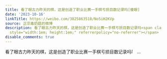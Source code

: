 ```yaml
---
title: 看了眼古力昨天的棋，这是创造了职业比赛一手棋亏损目数记录吗[傻眼]
date: '2023-10-16'
linkTitle: https://weibo.com/3825863518/No5iH2KVp
source: 正宗毒奶菇的微博
description: 看了眼古力昨天的棋，这是创造了职业比赛一手棋亏损目数记录吗<span class="url-icon"><img alt="[傻眼]" src="https://h5.sinaimg.cn/m/emoticon/icon/default/d_shayan-4e8000eba9.png"
  style="width:1em; height:1em;" referrerpolicy="no-referrer"></span>  ...
disable_comments: true
---
```

看了眼古力昨天的棋，这是创造了职业比赛一手棋亏损目数记录吗<span class="url-icon"><img alt="[傻眼]" src="https://h5.sinaimg.cn/m/emoticon/icon/default/d_shayan-4e8000eba9.png" style="width:1em; height:1em;" referrerpolicy="no-referrer"></span>  ...